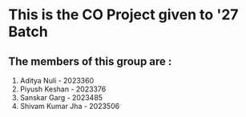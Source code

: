 # This is the CO Project given to '27 Batch

## The members of this group are :

1. Aditya Nuli - 2023360
2. Piyush Keshan - 2023376
3. Sanskar Garg - 2023485
4. Shivam Kumar Jha - 2023506
